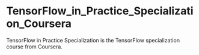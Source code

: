 # TensorFlow_in_Practice_Specialization_Coursera
TensorFlow in Practice Specialization is the TensorFlow specialization course from Coursera.
